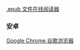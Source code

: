 
  [.epub 文件在线阅读器](https://epub-reader.online/) 
### 安卓
  [Google Chrome 谷歌浏览器](https://epub-reader.online/) 
